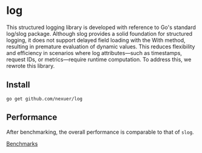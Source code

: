 # log
This structured logging library is developed with reference to Go's standard log/slog package. Although slog provides a solid foundation for structured logging, it does not support delayed field loading with the With method, resulting in premature evaluation of dynamic values. This reduces flexibility and efficiency in scenarios where log attributes—such as timestamps, request IDs, or metrics—require runtime computation. To address this, we rewrote this library.
## Install
```shell
go get github.com/nexuer/log
```

## Performance
After benchmarking, the overall performance is comparable to that of `slog`.

[Benchmarks](./benchmarks/scenario_bench_test.go)